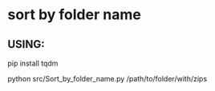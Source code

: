 # sort by folder name

## USING:
 pip install tqdm
 
 python src/Sort_by_folder_name.py /path/to/folder/with/zips
 
